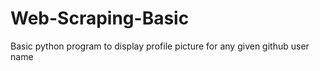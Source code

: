 # Web-Scraping-Basic
Basic python program to display profile picture for any given github user name
